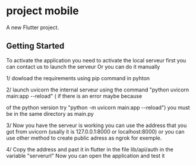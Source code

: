 # project mobile 

A new Flutter project.

## Getting Started

To activate the application you need to activate the local serveur first you can contact us to launch the serveur
Or you can do it manually 

1/ dowload the requirements using pip command in pyhton 

2/ launch uvicorn the internal serveur using the command "python uvicorn main:app --reload" ( if there is an error maybe because 

of the python version try "python -m uvicorn main:app --reload") you must be in the same directory as main.py

3/ Now you have the serveur is working you can use the address that you got from uvicorn (usally it is 127.0.0.1:8000 or localhost:8000)
or you can use other method to create public adress as ngrok for exemple.

4/ Copy the address and past it in flutter in the file lib/api/auth in the variable "serverurl"
Now you can open the application and test it 
